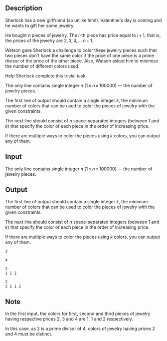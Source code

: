 ## Description

<div><p>Sherlock has a new girlfriend (so unlike him!). Valentine's day is coming and he wants to gift her some jewelry.</p><p>He bought <span class="tex-span"><i>n</i></span> pieces of jewelry. The <span class="tex-span"><i>i</i></span>-th piece has price equal to <span class="tex-span"><i>i</i> + 1</span>, that is, the prices of the jewelry are <span class="tex-span">2, 3, 4, ... <i>n</i> + 1</span>.</p><p>Watson gave Sherlock a challenge to color these jewelry pieces such that two pieces don't have the same color if the price of one piece is a prime divisor of the price of the other piece. Also, Watson asked him to minimize the number of different colors used.</p><p>Help Sherlock complete this trivial task.</p></div><div class="input-specification"><p>The only line contains single integer <span class="tex-span"><i>n</i></span> (<span class="tex-span">1 ≤ <i>n</i> ≤ 100000</span>)&nbsp;— the number of jewelry pieces.</p></div><div class="output-specification"><p>The first line of output should contain a single integer <span class="tex-span"><i>k</i></span>, the minimum number of colors that can be used to color the pieces of jewelry with the given constraints.</p><p>The next line should consist of <span class="tex-span"><i>n</i></span> space-separated integers (between <span class="tex-span">1</span> and <span class="tex-span"><i>k</i></span>) that specify the color of each piece in the order of increasing price.</p><p>If there are multiple ways to color the pieces using <span class="tex-span"><i>k</i></span> colors, you can output any of them.</p></div>

## Input

<p>The only line contains single integer <span class="tex-span"><i>n</i></span> (<span class="tex-span">1 ≤ <i>n</i> ≤ 100000</span>)&nbsp;— the number of jewelry pieces.</p>

## Output

<p>The first line of output should contain a single integer <span class="tex-span"><i>k</i></span>, the minimum number of colors that can be used to color the pieces of jewelry with the given constraints.</p><p>The next line should consist of <span class="tex-span"><i>n</i></span> space-separated integers (between <span class="tex-span">1</span> and <span class="tex-span"><i>k</i></span>) that specify the color of each piece in the order of increasing price.</p><p>If there are multiple ways to color the pieces using <span class="tex-span"><i>k</i></span> colors, you can output any of them.</p>





```input1
3

```




```input2
4

```




```output1
2
1 1 2
```




```output2
2
2 1 1 2

```



## Note

<p>In the first input, the colors for first, second and third pieces of jewelry having respective prices <span class="tex-span">2</span>, <span class="tex-span">3</span> and <span class="tex-span">4</span> are <span class="tex-span">1</span>, <span class="tex-span">1</span> and <span class="tex-span">2</span> respectively.</p><p>In this case, as <span class="tex-span">2</span> is a prime divisor of <span class="tex-span">4</span>, colors of jewelry having prices <span class="tex-span">2</span> and <span class="tex-span">4</span> must be distinct.</p>
